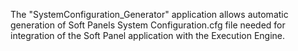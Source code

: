 The "SystemConfiguration_Generator" application allows automatic generation of Soft Panels System Configuration.cfg file needed for integration of the Soft Panel application with the Execution Engine.
